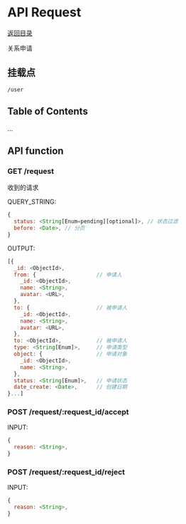 # API Request

[返回目录](index.md)

关系申请

## 挂载点

```
/user
```

## Table of Contents

...

## API function

### GET /request

收到的请求

QUERY_STRING:
```javascript
{
  status: <String[Enum=pending][optional]>, // 状态过滤
  before: <Date>, // 分页
}
```

OUTPUT:
```javascript
[{
  _id: <ObjectId>,
  from: {                   // 申请人
    _id: <ObjectId>,
    name: <String>,
    avatar: <URL>,
  },
  to: {                     // 被申请人
    _id: <ObjectId>,
    name: <String>,
    avatar: <URL>,
  },
  to: <ObjectId>,           // 被申请人
  type: <String[Enum]>,     // 申请类型
  object: {                 // 申请对象
    _id: <ObjectId>,
    name: <String>,
  },
  status: <String[Enum]>,   // 申请状态
  date_create: <Date>,      // 创建日期
}...]
```

### POST /request/:request_id/accept

INPUT:
```javascript
{
  reason: <String>,
}
```

### POST /request/:request_id/reject

INPUT:
```javascript
{
  reason: <String>,
}
```
